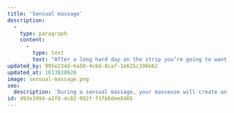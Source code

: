```yaml
---
title: 'Sensual massage'
description:
  -
    type: paragraph
    content:
      -
        type: text
        text: "After a long hard day on the strip you’re going to want to relax. You may want more than a regular, standard massage. If so, you want a Las Vegas sensual massage. During a sensual massage, your masseuse will create an incredibly intimate, sensual massage experience that you won’t soon forget. Get ready to have the time of your life with a great, sensual massage from someone who knows exactly how to make you have an incredible time. This Las Vegas massage is one of our most popular options. Our clients rave about it.\_"
updated_by: 995e234d-6a50-4c6d-8caf-1e615c196b62
updated_at: 1613820920
image: sensual-massage.png
seo:
  description: 'During a sensual massage, your masseuse will create an incredibly intimate, sensual massage experience that you won’t soon forget.'
id: d93e3994-a2f8-4c82-992f-f1fb6dee8466
---
```

